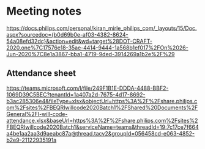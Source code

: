 # Meeting notes
https://docs.philips.com/personal/kiran_mirle_philips_com/_layouts/15/Doc.aspx?sourcedoc={b0d69b0e-af03-4382-8624-54a08efd32dc}&action=edit&wd=target%28DOT-CRAFT-2020.one%7C17576e18-35ae-4414-9444-1a568b1ef017%2FOn%2026-Jun-2020%7C8e1a3867-bba1-4719-9ded-3914269a1b2e%2F%29

## Attendance sheet
https://teams.microsoft.com/l/file/249F1B1E-DDDA-4488-BBF2-1069D39C5BEC?tenantId=1a407a2d-7675-4d17-8692-b3ac285306e4&fileType=xlsx&objectUrl=https%3A%2F%2Fshare.philips.com%2Fsites%2FBEQRIwillcode2020Batch1%2FShared%20Documents%2FGeneral%2FI-will-code-attendance.xlsx&baseUrl=https%3A%2F%2Fshare.philips.com%2Fsites%2FBEQRIwillcode2020Batch1&serviceName=teams&threadId=19:7c17ce7f664a4be1aa2aa3d9aeabc87a@thread.tacv2&groupId=056458cd-e063-4852-b2e9-21122935191a
